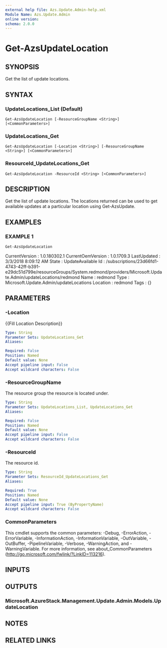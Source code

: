 ```yaml
---
external help file: Azs.Update.Admin-help.xml
Module Name: Azs.Update.Admin
online version:
schema: 2.0.0
---
```


# Get-AzsUpdateLocation

## SYNOPSIS
Get the list of update locations.

## SYNTAX

### UpdateLocations_List (Default)
```
Get-AzsUpdateLocation [-ResourceGroupName <String>] [<CommonParameters>]
```

### UpdateLocations_Get
```
Get-AzsUpdateLocation [-Location <String>] [-ResourceGroupName <String>] [<CommonParameters>]
```

### ResourceId_UpdateLocations_Get
```
Get-AzsUpdateLocation -ResourceId <String> [<CommonParameters>]
```

## DESCRIPTION
Get the list of update locations. 
The locations returned can be used to get available updates at a particular location using Get-AzsUpdate.

## EXAMPLES

### EXAMPLE 1
```
Get-AzsUpdateLocation
```

CurrentVersion    : 1.0.180302.1
CurrentOemVersion : 1.0.1709.3
LastUpdated       : 3/3/2018 8:09:12 AM
State             : UpdateAvailable
Id                : /subscriptions/23d66fd1-4743-42ff-b391-e29dc51d799e/resourceGroups/System.redmond/providers/Microsoft.Update.Admin/updateLocations/redmond
Name              : redmond
Type              : Microsoft.Update.Admin/updateLocations
Location          : redmond
Tags              : {}

## PARAMETERS

### -Location
{{Fill Location Description}}

```yaml
Type: String
Parameter Sets: UpdateLocations_Get
Aliases:

Required: False
Position: Named
Default value: None
Accept pipeline input: False
Accept wildcard characters: False
```

### -ResourceGroupName
The resource group the resource is located under.

```yaml
Type: String
Parameter Sets: UpdateLocations_List, UpdateLocations_Get
Aliases:

Required: False
Position: Named
Default value: None
Accept pipeline input: False
Accept wildcard characters: False
```

### -ResourceId
The resource id.

```yaml
Type: String
Parameter Sets: ResourceId_UpdateLocations_Get
Aliases:

Required: True
Position: Named
Default value: None
Accept pipeline input: True (ByPropertyName)
Accept wildcard characters: False
```

### CommonParameters
This cmdlet supports the common parameters: -Debug, -ErrorAction, -ErrorVariable, -InformationAction, -InformationVariable, -OutVariable, -OutBuffer, -PipelineVariable, -Verbose, -WarningAction, and -WarningVariable.
For more information, see about_CommonParameters (http://go.microsoft.com/fwlink/?LinkID=113216).

## INPUTS

## OUTPUTS

### Microsoft.AzureStack.Management.Update.Admin.Models.UpdateLocation

## NOTES

## RELATED LINKS
